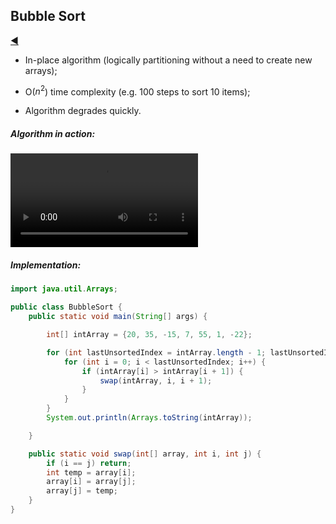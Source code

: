 ## Bubble Sort

[:arrow_backward:](../../algorithms_index)

- In-place algorithm (logically partitioning without a need to create new arrays);

- O($n^2$) time complexity  (e.g. 100 steps to sort 10 items);

- Algorithm degrades quickly.

  

##### Algorithm in action:

<video controls src="../../../../../src/video/bubble_sort_in_action.mp4"></video>

##### Implementation:

```java
import java.util.Arrays;

public class BubbleSort {
    public static void main(String[] args) {

        int[] intArray = {20, 35, -15, 7, 55, 1, -22};

        for (int lastUnsortedIndex = intArray.length - 1; lastUnsortedIndex > 0; lastUnsortedIndex--) {
            for (int i = 0; i < lastUnsortedIndex; i++) {
                if (intArray[i] > intArray[i + 1]) {
                    swap(intArray, i, i + 1);
                }
            }
        }
        System.out.println(Arrays.toString(intArray));

    }

    public static void swap(int[] array, int i, int j) {
        if (i == j) return;
        int temp = array[i];
        array[i] = array[j];
        array[j] = temp;
    }
}
```